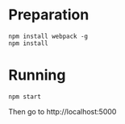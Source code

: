 Preparation
=
    
    npm install webpack -g
    npm install
    
Running
=
    npm start

Then go to http://localhost:5000
